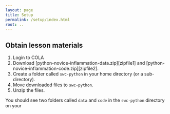 ```yaml
---
layout: page
title: Setup
permalink: /setup/index.html
root: ..
---
```



## Obtain lesson materials
1. Login to COLA
2. Download [python-novice-inflammation-data.zip][zipfile1]
        and [python-novice-inflammation-code.zip][zipfile2].
3. Create a folder called `swc-python` in your home directory (or a sub-directory).
4. Move downloaded files to `swc-python`.
5. Unzip the files.

You should see two folders called `data` and `code` in the `swc-python` directory on your

